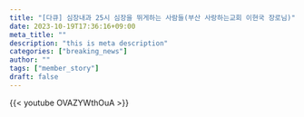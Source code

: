 ```yaml
---
title: "[다큐] 심장내과 25시 심장을 뛰게하는 사람들(부산 사랑하는교회 이현국 장로님)"
date: 2023-10-19T17:36:16+09:00
meta_title: ""
description: "this is meta description"
categories: ["breaking_news"]
author: ""
tags: ["member_story"]
draft: false
---
```


{{< youtube OVAZYWthOuA >}}